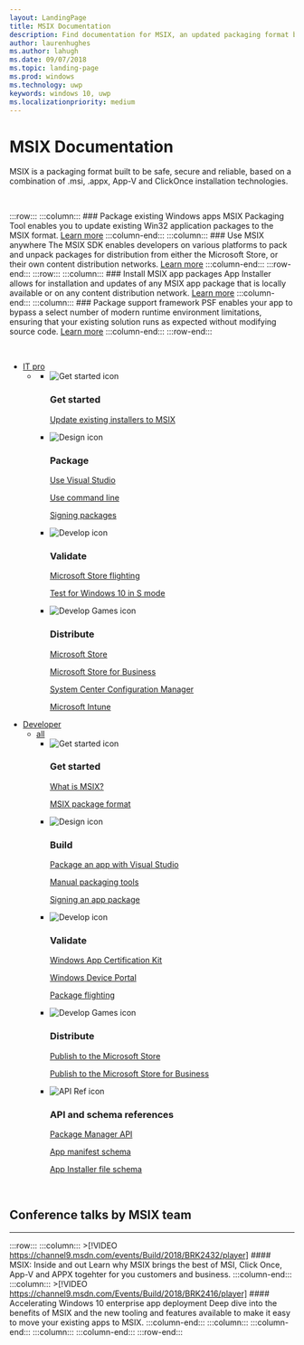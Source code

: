 ```yaml
---
layout: LandingPage
title: MSIX Documentation
description: Find documentation for MSIX, an updated packaging format built to be safe, secure and reliable that is a combination of .msi, .appx, App-V and ClickOnce installation technologies. 
author: laurenhughes
ms.author: lahugh
ms.date: 09/07/2018
ms.topic: landing-page
ms.prod: windows
ms.technology: uwp
keywords: windows 10, uwp
ms.localizationpriority: medium
---
```

# MSIX Documentation
MSIX is a packaging format built to be safe, secure and reliable, based on a combination of .msi, .appx, App-V and ClickOnce installation technologies. 

<br>

:::row:::
    :::column:::
        ### Package existing Windows apps
        MSIX Packaging Tool enables you to update existing Win32 application packages to the MSIX format. [Learn more](mpt-overview.md)
    :::column-end:::
    :::column:::
        ### Use MSIX anywhere
	The MSIX SDK enables developers on various platforms to pack and unpack packages for distribution from either the Microsoft Store, or their own content distribution networks. [Learn more](msix-sdk-overview.md)
    :::column-end:::
:::row-end:::
:::row:::
        :::column:::
        ### Install MSIX app packages
        App Installer allows for installation and updates of any MSIX app package that is locally available or on any content distribution network. [Learn more](/windows/uwp/packaging/appinstaller-root?context=/windows/msix/render)
    :::column-end:::
    :::column:::
	### Package support framework
	PSF enables your app to bypass a select number of modern runtime environment limitations, ensuring that your existing solution runs as expected without modifying source code. [Learn more](package-support-framework-overview.md)
    :::column-end:::
:::row-end:::

<br>


<ul class="pivots">
    <li>
        <a data-default="true" href="#it-pro">IT pro</a>
        <ul id="it-pro">
            <li>
                <a href="#it-pro1"></a>
                <ul id="it-pro1" class="panelContent cardsF">
                    <li>
                        <div class="cardSize">
                            <div class="cardPadding">
                                <div class="card">
                                    <div class="cardImageOuter">
                                        <div class="cardImage">
                                            <img alt="Get started icon" src="/media/common/i_get-started.svg?branch=master" data-linktype="absolute-path">
                                        </div>
                                    </div>
                                    <div class="cardText">
                                        <h3>Get started</h3>                                
                                        <p>
                                            <a href="/en-us/windows/msix/mpt/create-app-package-msi-vm" data-linktype="absolute-path">Update existing installers to MSIX</a>
                                        </p>
                                    </div>
                                </div>
                            </div>
                        </div>
                    </li>
                    <li class="x-hidden-focus">
                        <div class="cardSize">
                            <div class="cardPadding">
                                <div class="card">
                                    <div class="cardImageOuter">
                                        <div class="cardImage">
                                            <img alt="Design icon" src="/media/common/i_management.svg?branch=master" data-linktype="absolute-path">
                                        </div>
                                    </div>
                                    <div class="cardText">
                                        <h3>Package</h3>
                                        <p>
                                            <a href="/cpp/windows/desktop-applications-visual-cpp?context=/windows/msix/render" data-linktype="absolute-path">Use Visual Studio</a>
                                        </p>
                                        <p>
                                            <a href="/MPT/package-conversion-cli" data-linktype="absolute-path">Use command line</a>
                                        </p>
                                        <p>
                                            <a href="/en-us/windows/uwp/packaging/sign-app-package-using-signtool?context=/windows/msix/render" data-linktype="absolute-path">Signing packages</a>
                                        </p>
                                    </div>
                                </div>
                            </div>
                        </div>
                    </li>
                    <li>
                        <div class="cardSize">
                            <div class="cardPadding">
                                <div class="card">
                                    <div class="cardImageOuter">
                                        <div class="cardImage">
                                            <img alt="Develop icon" src="/media/common/i_code-edit.svg?branch=master" data-linktype="absolute-path">
                                        </div>
                                    </div>
                                    <div class="cardText">
                                        <h3>Validate</h3>
                                        <p>
                                            <a href="/en-us/windows/uwp/publish/package-flights?context=/windows/msix/render" data-linktype="absolute-path">Microsoft Store flighting</a>
                                        </p>
                                        <p>
                                            <a href="/en-us/windows/uwp/porting/desktop-to-uwp-test-windows-s?context=/windows/msix/render" data-linktype="absolute-path">Test for Windows 10 in S mode</a>
                                        </p>
                                    </div>
                                </div>
                            </div>
                        </div>
                    </li>
                    <li>
                        <div class="cardSize">
                            <div class="cardPadding">
                                <div class="card">
                                    <div class="cardImageOuter">
                                        <div class="cardImage">
                                            <img alt="Develop Games icon" src="/media/common/i_build.svg?branch=master" data-linktype="absolute-path">
                                        </div>
                                    </div>
                                    <div class="cardText">
                                        <h3>Distribute</h3>
                                        <p>
                                            <a href="/en-us/windows/uwp/publish/app-submissions?context=/windows/msix/render" data-linktype="absolute-path">Microsoft Store</a>
                                        </p>
                                        <p>
                                            <a href="/en-us/windows/uwp/publish/distribute-lob-apps-to-enterprises?context=/windows/msix/render" data-linktype="absolute-path">Microsoft Store for Business</a>
                                        </p>
                                        <p>
                                            <a href="/en-us/sccm/apps/understand/introduction-to-application-management?context=/windows/msix/render" data-linktype="absolute-path">System Center Configuration Manager</a>
                                        </p>
                                        <p>
                                            <a href="/en-us/intune/introduction-intune?context=/windows/msix/render" data-linktype="absolute-path">Microsoft Intune</a>
                                        </p>
                                    </div>
                                </div>
                            </div>
                        </div>
                    </li>
                </ul>
            </li>
        </ul>
    </li>    
    <li>
    <a href="#developer">Developer</a>
        <ul id="developer">
            <li>
            <a href="#developer-all">all</a>
                <ul id="developer-all" class="panelContent cardsF">
                    <li>
                        <div class="cardSize">
                            <div class="cardPadding">
                                <div class="card">
                                    <div class="cardImageOuter">
                                        <div class="cardImage">
                                            <img alt="Get started icon" src="/media/common/i_get-started.svg?branch=master" data-linktype="absolute-path">
                                        </div>
                                    </div>
                                    <div class="cardText">
                                        <h3>Get started</h3>
                                        <p>
                                            <a href="">What is MSIX?</a>
                                        </p>
                                        <p>
                                            <a href="">MSIX package format</a>
                                        </p>
                                    </div>
                                </div>
                            </div>
                        </div>
                    </li>
                    <li>
                        <div class="cardSize">
                            <div class="cardPadding">
                                <div class="card">
                                    <div class="cardImageOuter">
                                        <div class="cardImage">
                                            <img alt="Design icon" src="/media/common/i_management.svg?branch=master" data-linktype="absolute-path">
                                        </div>
                                    </div>
                                    <div class="cardText">
                                        <h3>Build</h3>
                                        <p>
                                            <a href="/en-us/windows/uwp/packaging/packaging-uwp-apps?context=/windows/msix/render" data-linktype="absolute-path">Package an app with Visual Studio</a>
                                        </p>
                                        <p>
                                            <a href="/en-us/windows/uwp/packaging/manual-packaging-root?context=/windows/msix/render" data-linktype="absolute-path">Manual packaging tools</a>
                                        </p>
                                        <p>
                                            <a href="/en-us/windows/uwp/packaging/sign-app-package-using-signtool?context=/windows/msix/render" data-linktype="absolute-path">Signing an app package</a>
                                        </p>
                                    </div>
                                </div>
                            </div>
                        </div>
                    </li>
                    <li>
                        <div class="cardSize">
                            <div class="cardPadding">
                                <div class="card">
                                    <div class="cardImageOuter">
                                        <div class="cardImage">
                                            <img alt="Develop icon" src="/media/common/i_code-edit.svg?branch=master" data-linktype="absolute-path">
                                        </div>
                                    </div>
                                    <div class="cardText">
                                        <h3>Validate</h3>
                                        <p>
                                            <a href="/en-us/windows/uwp/debug-test-perf/windows-app-certification-kit?context=/windows/msix/render" data-linktype="absolute-path">Windows App Certification Kit</a>
                                        </p>
                                        <p>
                                            <a href="/en-us/windows/uwp/debug-test-perf/device-portal?context=/windows/msix/render" data-linktype="absolute-path">Windows Device Portal</a>
                                        </p>
                                        <p>
                                            <a href="/en-us/windows/uwp/publish/package-flights?context=/windows/msix/render" data-linktype="absolute-path">Package flighting</a>
                                        </p>
                                    </div>
                                </div>
                            </div>
                        </div>
                    </li>
                    <li>
                        <div class="cardSize">
                            <div class="cardPadding">
                                <div class="card">
                                    <div class="cardImageOuter">
                                        <div class="cardImage">
                                            <img alt="Develop Games icon" src="/media/common/i_build.svg?branch=master" data-linktype="absolute-path">
                                        </div>
                                    </div>
                                    <div class="cardText">
                                        <h3>Distribute</h3>
                                        <p>
                                            <a href="/en-us/windows/uwp/publish/?context=/windows/msix/render" data-linktype="absolute-path">Publish to the Microsoft Store</a>
                                        </p>
                                        <p>
                                            <a href="/en-us/windows/uwp/publish/distribute-lob-apps-to-enterprises?context=/windows/msix/render" data-linktype="absolute-path">Publish to the Microsoft Store for Business</a>
                                        </p>
                                    </div>
                                </div>
                            </div>
                        </div>
                    </li>
                    <li>
                        <div class="cardSize">
                            <div class="cardPadding">
                                <div class="card">
                                    <div class="cardImageOuter">
                                        <div class="cardImage">
                                            <img alt="API Ref icon" src="/media/common/i_api-reference.svg?branch=master" data-linktype="absolute-path">
                                        </div>
                                    </div>
                                    <div class="cardText">
                                        <h3>API and schema references</h3>
                                        <p>
                                            <a href="/uwp/api/windows.management.deployment?context=/windows/msix/render" data-linktype="absolute-path">Package Manager API</a>
                                        </p>
                                        <p>
                                            <a href="/uwp/schemas/appxpackage/appx-package-manifest?context=/windows/msix/render" data-linktype="absolute-path">App manifest schema</a>
                                        </p>
                                        <p>
                                            <a href="/uwp/schemas/appinstallerschema/schema-root?context=/windows/msix/render" data-linktype="absolute-path">App Installer file schema</a>
                                        </p>
                                    </div>
                                </div>
                            </div>
                        </div>
                    </li>
                </ul>
            </li>
        </ul>
    </li>      
</ul>


<br>

## Conference talks by MSIX team
***

:::row:::
    :::column:::
	>[!VIDEO https://channel9.msdn.com/events/Build/2018/BRK2432/player]
        #### MSIX: Inside and out
        Learn why MSIX brings the best of MSI, Click Once, App-V and APPX togehter for you customers and business. 
    :::column-end:::
    :::column:::
	  >[!VIDEO https://channel9.msdn.com/Events/Build/2018/BRK2416/player] 
        #### Accelerating Windows 10 enterprise app deployment
		 Deep dive into the benefits of MSIX and the new tooling and features available to make it easy to move your existing apps to MSIX. 
    :::column-end:::
    :::column:::
    :::column-end:::
    :::column:::
    :::column-end:::
:::row-end:::


